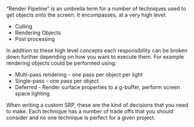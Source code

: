 “Render Pipeline” is an umbrella term for a number of techniques used to get objects onto the screen. It encompasses, at a very high level:
* Culling
* Rendering Objects
* Post processing

In addition to these high level concepts each responsibility can be broken down further depending on how you want to execute them. For example rendering objects could be performed using:
* Multi-pass rendering - one pass per object per light
* Single-pass - one pass per object
* Deferred - Render surface properties to a g-buffer, perform screen space lighting

When writing a custom SRP, these are the kind of decisions that you need to make. Each technique has a number of trade offs that you should consider and no one technique is perfect for a given project. 